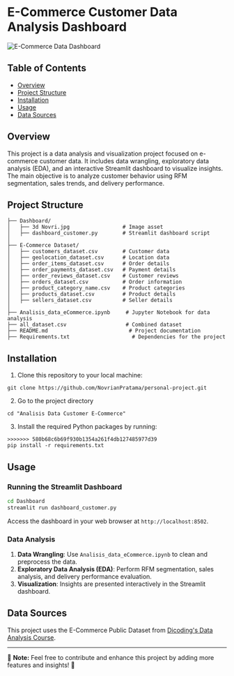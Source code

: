 # E-Commerce Customer Data Analysis Dashboard

![E-Commerce Data Dashboard](dashboard.gif)

## Table of Contents

- [Overview](#overview)
- [Project Structure](#project-structure)
- [Installation](#installation)
- [Usage](#usage)
- [Data Sources](#data-sources)

## Overview

This project is a data analysis and visualization project focused on e-commerce customer data. It includes data wrangling, exploratory data analysis (EDA), and an interactive Streamlit dashboard to visualize insights. The main objective is to analyze customer behavior using RFM segmentation, sales trends, and delivery performance.

## Project Structure

```
├── Dashboard/
│   ├── 3d Novri.jpg                 # Image asset
│   ├── dashboard_customer.py        # Streamlit dashboard script
│
├── E-Commerce Dataset/
│   ├── customers_dataset.csv        # Customer data
│   ├── geolocation_dataset.csv      # Location data
│   ├── order_items_dataset.csv      # Order details
│   ├── order_payments_dataset.csv   # Payment details
│   ├── order_reviews_dataset.csv    # Customer reviews
│   ├── orders_dataset.csv           # Order information
│   ├── product_category_name.csv    # Product categories
│   ├── products_dataset.csv         # Product details
│   ├── sellers_dataset.csv          # Seller details
│
├── Analisis_data_eCommerce.ipynb     # Jupyter Notebook for data analysis
├── all_dataset.csv                   # Combined dataset
├── README.md                          # Project documentation
├── Requirements.txt                    # Dependencies for the project
```

## Installation

1. Clone this repository to your local machine:

```
git clone https://github.com/NovrianPratama/personal-project.git
```

2. Go to the project directory

```
cd "Analisis Data Customer E-Commerce"
```

3. Install the required Python packages by running:

```
>>>>>>> 580b68c6b69f930b1354a261f4db127485977d39
pip install -r requirements.txt
```

## Usage

### Running the Streamlit Dashboard

```sh
cd Dashboard
streamlit run dashboard_customer.py
```

Access the dashboard in your web browser at `http://localhost:8502`.

### Data Analysis

1. **Data Wrangling**: Use `Analisis_data_eCommerce.ipynb` to clean and preprocess the data.
2. **Exploratory Data Analysis (EDA)**: Perform RFM segmentation, sales analysis, and delivery performance evaluation.
3. **Visualization**: Insights are presented interactively in the Streamlit dashboard.

## Data Sources

This project uses the E-Commerce Public Dataset from [Dicoding's Data Analysis Course](https://www.dicoding.com/).

---

📌 **Note:** Feel free to contribute and enhance this project by adding more features and insights! 🚀
